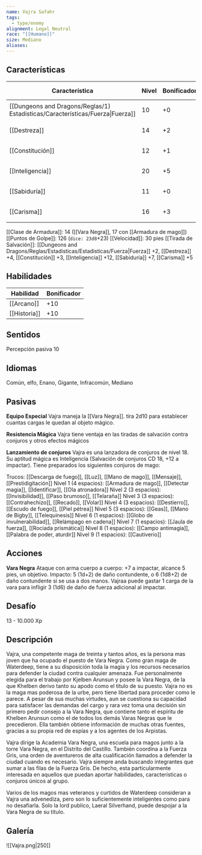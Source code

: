 ```yaml
---
name: Vajra Safahr
tags:
  - type/enemy
alignment: Legal Neutral
race: "[[Humano]]"
size: Mediano
aliases:
---
```


## Características

| Característica                                                                 | Nivel | Bonificador | Lanzar dado      |
| ------------------------------------------------------------------------------ | ----- | ----------- | ---------------- |
| [[Dungeons and Dragons/Reglas/1) Estadisticas/Características/Fuerza\|Fuerza]] | 10    | +0          | `dice: 1d20 + 0` |
| [[Destreza]]                                                                   | 14    | +2          | `dice: 1d20 + 0` |
| [[Constitución]]                                                               | 12    | +1          | `dice: 1d20 + 0` |
| [[Inteligencia]]                                                               | 20    | +5          | `dice: 1d20 + 0` |
| [[Sabiduría]]                                                                  | 11    | +0          | `dice: 1d20 + 0` |
| [[Carisma]]                                                                    | 16    | +3          | `dice: 1d20 + 0` |

[[Clase de Armadura]]: 14 ([[Vara Negra]], 17 con [[Armadura de mago]])
[[Puntos de Golpe]]: 126 (`dice: 23d8`+23)
[[Velocidad]]: 30 pies
[[Tirada de Salvación]]: [[Dungeons and Dragons/Reglas/Estadisticas/Estadisticas/Fuerza|Fuerza]] +2, [[Destreza]] +4, [[Constitución]] +3, [[Inteligencia]] +12, [[Sabiduría]] +7, [[Carisma]] +5

## Habilidades

| Habilidad    | Bonificador |
| ------------ | ----------- |
| [[Arcano]]   | +10         |
| [[Historia]] | +10         |

## Sentidos

Percepción pasiva 10

## Idiomas

Común, elfo, Enano, Gigante, Infracomún, Mediano

## Pasivas

**Equipo Especial**
Vajra maneja la [[Vara Negra]]. tira 2d10 para establecer cuantas cargas le quedan al objeto mágico.

**Resistencia Mágica**
Vajra tiene ventaja en las tiradas de salvación contra conjuros y otros efectos mágicos

**Lanzamiento de conjuros**
Vajra es una lanzadora de conjuros de nivel 18. Su aptitud mágica es Inteligencia (Salvación de conjuros CD 18, +12 a impactar). Tiene preparados los siguientes conjuros de mago:

Trucos: [[Descarga de fuego]], [[Luz]], [[Mano de mago]], [[Mensaje]], [[Prestidigitación]]
Nivel 1 (4 espacios): [[Armadura de mago]], [[Detectar magia]], [[Identificar]], [[Ola atronadora]]
Nivel 2 (3 espacios): [[Invisibilidad]], [[Paso brumoso]], [[Telaraña]]
Nivel 3 (3 espacios): [[Contrahechizo]], [[Recado]], [[Volar]]
Nivel 4 (3 espacios): [[Destierro]], [[Escudo de fuego]], [[Piel pétrea]]
Nivel 5 (3 espacios): [[Geas]], [[Mano de Bigby]], [[Telequinesis]]
Nivel 6 (1 espacios): [[Globo de invulnerabilidad]], [[Relámpago en cadena]]
Nivel 7 (1 espacios): [[Jaula de fuerza]], [[Rociada prismática]]
Nivel 8 (1 espacios): [[Campo antimagia]], [[Palabra de poder, aturdir]]
Nivel 9 (1 espacios): [[Cautiverio]]

## Acciones

**Vara Negra**
Ataque con arma cuerpo a cuerpo: +7 a impactar, alcance 5 pies, un objetivo.
Impacto: 5 (1d+2) de daño contundente, o 6 (1d8+2) de daño contundente si se usa a dos manos. Vajraa puede gastar 1 carga de la vara para infligir 3 (1d6) de daño de fuerza adicional al impactar.

## Desafío

13 - 10.000 Xp

## Descripción

Vajra, una competente maga de treinta y tantos años, es la persona mas joven que ha ocupado el puesto de Vara Negra. Como gran maga de Waterdeep, tiene a su disposición toda la magia y los recursos necesarios para defender la ciudad contra cualquier amenaza. Fue personalmente elegida para el trabajo por Kjelben Arunsun y posee la Vara Negra, de la que Khelben derivo tanto su apodo como el titulo de su puesto. Vajra no es la maga mas poderosa de la urbe, pero tiene libertad para proceder como le parece. A pesar de sus muchas virtudes, aun se cuestiona su capacidad para satisfacer las demandas del cargo y rara vez toma una decisión sin primero pedir consejo a la Vara Negra, que contiene tanto el espíritu de Khelben Arunsun como el de todos los demás Varas Negras que le precedieron. Ella también obtiene información de muchas otras fuentes, gracias a su propia red de espías y a los agentes de los Arpistas.

Vajra dirige la Academia Vara Negra, una escuela para magos junto a la torre Vara Negra, en el Distrito del Castillo. También coordina a la Fuerza Gris, una orden de aventureros de alta cualificación llamados a defender la ciudad cuando es necesario. Vajra siempre anda buscando integrantes que sumar a las filas de la Fuerza Gris. De hecho, esta particularmente interesada en aquellos que puedan aportar habilidades, características o conjuros únicos al grupo.

Varios de los magos mas veteranos y curtidos de Waterdeep consideran a Vajra una advenediza, pero son lo suficientemente inteligentes como para no desafiarla. Solo la lord publico, Laeral Silverhand, puede despojar a la Vara Negra de su titulo.

## Galería


![[Vajra.png|250]]